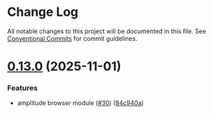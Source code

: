 # Change Log

All notable changes to this project will be documented in this file.
See [Conventional Commits](https://conventionalcommits.org) for commit guidelines.

# [0.13.0](https://github.com/eventvisor/eventvisor/compare/v0.12.0...v0.13.0) (2025-11-01)


### Features

* amplitude browser module ([#30](https://github.com/eventvisor/eventvisor/issues/30)) ([84c940a](https://github.com/eventvisor/eventvisor/commit/84c940acd0be18a1459d3d267c3953fc0ace5b28))
